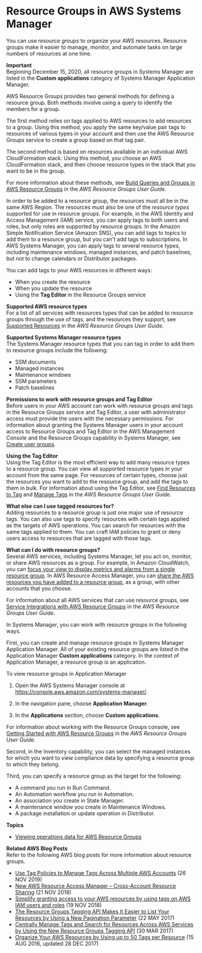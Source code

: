 # Resource Groups in AWS Systems Manager<a name="systems-manager-resource-groups"></a>

You can use *resource groups* to organize your AWS resources\. Resource groups make it easier to manage, monitor, and automate tasks on large numbers of resources at one time\.

**Important**  
Beginning December 15, 2020, all resource groups in Systems Manager are listed in the **Custom applications** category of Systems Manager Application Manager\.

AWS Resource Groups provides two general methods for defining a resource group\. Both methods involve using a query to identify the members for a group\. 

The first method relies on tags applied to AWS resources to add resources to a group\. Using this method, you apply the same key/value pair tags to resources of various types in your account and then use the AWS Resource Groups service to create a group based on that tag pair\. 

The second method is based on resources available in an individual AWS CloudFormation stack\. Using this method, you choose an AWS CloudFormation stack, and then choose resource types in the stack that you want to be in the group\. 

For more information about these methods, see [Build Queries and Groups in AWS Resource Groups](https://docs.aws.amazon.com/ARG/latest/userguide/gettingstarted-query.html) in the *AWS Resource Groups User Guide*\.

In order to be added to a resource group, the resources must all be in the same AWS Region\. The resources must also be one of the *resource types* supported for use in resource groups\. For example, in the AWS Identity and Access Management \(IAM\) service, you can apply tags to both users and roles, but only roles are supported by resource groups\. In the Amazon Simple Notification Service \(Amazon SNS\), you can add tags to topics to add them to a resource group, but you can't add tags to subscriptions\. In AWS Systems Manager, you can apply tags to several resource types, including maintenance windows, managed instances, and patch baselines, but not to change calendars or Distributor packages\.

You can add tags to your AWS resources in different ways:
+ When you create the resource
+ When you update the resource
+ Using the **Tag Editor** in the Resource Groups service

**Supported AWS resource types**  
For a list of all services with resources types that can be added to resource groups through the use of tags, and the resources they support, see [Supported Resources](url-arg-user;supported-resources.html) in the *AWS Resource Groups User Guide*\.

**Supported Systems Manager resource types**  
The Systems Manager resource types that you can tag in order to add them to resource groups include the following:
+ SSM documents
+ Managed instances
+ Maintenance windows
+ SSM parameters
+ Patch baselines

**Permissions to work with resource groups and Tag Editor**  
Before users in your AWS account can work with resource groups and tags in the Resource Groups service and Tag Editor, a user with administrator access must provide the users with the necessary permissions\. For information about granting the Systems Manager users in your account access to Resource Groups and Tag Editor in the AWS Management Console and the Resource Groups capability in Systems Manager, see [Create user groups](setup-create-users-nonadmin-groups.md)\.

**Using the Tag Editor**  
Using the Tag Editor is the most efficient way to add many resource types to a resource group\. You can view all supported resource types in your account from the same page\. For resources of certain types, choose just the resources you want to add to the resource group, and add the tags to them in bulk\. For information about using the Tag Editor, see [Find Resources to Tag](https://docs.aws.amazon.com/ARG/latest/userguide/find-resources-to-tag.html) and [Manage Tags](https://docs.aws.amazon.com/ARG/latest/userguide/tagging-resources.html) in the *AWS Resource Groups User Guide*\.

**What else can I use tagged resources for?**  
Adding resources to a resource group is just one major use of resource tags\. You can also use tags to specify resources with certain tags applied as the targets of AWS operations\. You can search for resources with the same tags applied to them\. You can craft IAM policies to grant or deny users access to resources that are tagged with those tags\. 

**What can I do with resource groups?**  
Several AWS services, including Systems Manager, let you act on, monitor, or share AWS resources as a group\. For example, in Amazon CloudWatch, you can [focus your view to display metrics and alarms from a single resource group](https://docs.aws.amazon.com/AmazonCloudWatch/latest/monitoring/CloudWatch_Automatic_Dashboards_Resource_Group.html)\. In AWS Resource Access Manager, you can [share the AWS resources you have added to a resource group](https://docs.aws.amazon.com/ram/latest/userguide/shareable.html#shareable-arg), as a group, with other accounts that you choose\. 

For information about all AWS services that can use resource groups, see [Service Integrations with AWS Resource Groups](https://docs.aws.amazon.com/ARG/latest/userguide/orgs_integrated-services-list.html) in the *AWS Resource Groups User Guide*\.

In Systems Manager, you can work with resource groups in the following ways\.

First, you can create and manage resource groups in Systems Manager Application Manager\. All of your existing resource groups are listed in the Application Manager **Custom applications** category\. In the context of Application Manager, a resource group is an application\.

To view resource groups in Application Manager

1. Open the AWS Systems Manager console at [https://console\.aws\.amazon\.com/systems\-manager/](https://console.aws.amazon.com/systems-manager/)\.

1. In the navigation pane, choose **Application Manager**\.

1. In the **Applications** section, choose **Custom applications**\.

For information about working with the Resource Groups console, see [Getting Started with AWS Resource Groups](https://docs.aws.amazon.com/ARG/latest/userguide/gettingstarted.html) in the *AWS Resource Groups User Guide*\.

Second, in the Inventory capability, you can select the managed instances for which you want to view compliance data by specifying a resource group to which they belong\.

Third, you can specify a resource group as the target for the following:
+ A command you run in Run Command\.
+ An Automation workflow you run in Automation\. 
+ An association you create in State Manager\.
+ A maintenance window you create in Maintenance Windows\.
+ A package installation or update operation in Distributor\. 

**Topics**
+ [Viewing operations data for AWS Resource Groups](viewing-operations-data.md)

**Related AWS Blog Posts**  
Refer to the following AWS blog posts for more information about resource groups\.
+ [Use Tag Policies to Manage Tags Across Multiple AWS Accounts](http://aws.amazon.com/blogs/aws/new-use-tag-policies-to-manage-tags-across-multiple-aws-accounts/) \(26 NOV 2019\)
+ [New AWS Resource Access Manager – Cross\-Account Resource Sharing](http://aws.amazon.com/blogs/aws/new-aws-resource-access-manager-cross-account-resource-sharing/) \(21 NOV 2018\)
+ [Simplify granting access to your AWS resources by using tags on AWS IAM users and roles](http://aws.amazon.com/blogs/security/simplify-granting-access-to-your-aws-resources-by-using-tags-on-aws-iam-users-and-roles/) \(19 NOV 2018\)
+ [The Resource Groups Tagging API Makes It Easier to List Your Resources by Using a New Pagination Parameter](http://aws.amazon.com/blogs/security/the-resource-groups-tagging-api-now-supports-pagination-by-the-number-of-resources-and-automated-pagination-in-the-aws-cli/) \(22 MAY 2017\)
+ [Centrally Manage Tags and Search for Resources Across AWS Services by Using the New Resource Groups Tagging API](http://aws.amazon.com/blogs/security/centrally-manage-tags-and-search-for-resources-across-aws-services-by-using-the-new-resource-groups-tagging-api/) \(30 MAR 2017\)
+ [Organize Your AWS Resources by Using up to 50 Tags per Resource](http://aws.amazon.com/blogs/security/now-organize-your-aws-resources-by-using-up-to-50-tags-per-resource/) \(15 AUG 2016, updated 28 DEC 2017\)